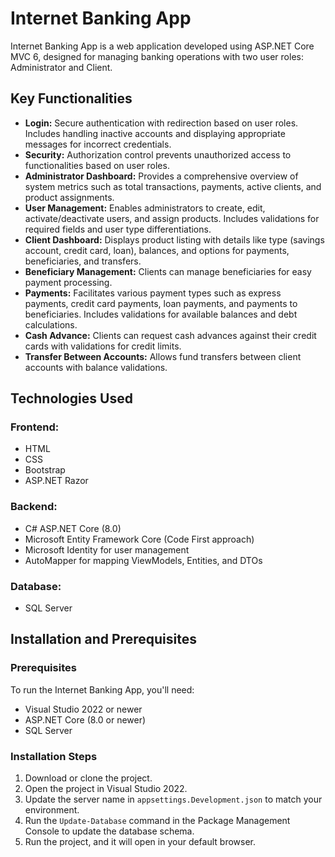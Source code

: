 # Internet Banking App

Internet Banking App is a web application developed using ASP.NET Core MVC 6, designed for managing banking operations with two user roles: Administrator and Client.

## Key Functionalities

- **Login:** Secure authentication with redirection based on user roles. Includes handling inactive accounts and displaying appropriate messages for incorrect credentials.
- **Security:** Authorization control prevents unauthorized access to functionalities based on user roles.
- **Administrator Dashboard:** Provides a comprehensive overview of system metrics such as total transactions, payments, active clients, and product assignments.
- **User Management:** Enables administrators to create, edit, activate/deactivate users, and assign products. Includes validations for required fields and user type differentiations.
- **Client Dashboard:** Displays product listing with details like type (savings account, credit card, loan), balances, and options for payments, beneficiaries, and transfers.
- **Beneficiary Management:** Clients can manage beneficiaries for easy payment processing.
- **Payments:** Facilitates various payment types such as express payments, credit card payments, loan payments, and payments to beneficiaries. Includes validations for available balances and debt calculations.
- **Cash Advance:** Clients can request cash advances against their credit cards with validations for credit limits.
- **Transfer Between Accounts:** Allows fund transfers between client accounts with balance validations.

## Technologies Used

### Frontend:
- HTML
- CSS
- Bootstrap
- ASP.NET Razor

### Backend:
- C# ASP.NET Core (8.0)
- Microsoft Entity Framework Core (Code First approach)
- Microsoft Identity for user management
- AutoMapper for mapping ViewModels, Entities, and DTOs

### Database:
- SQL Server

## Installation and Prerequisites

### Prerequisites

To run the Internet Banking App, you'll need:

- Visual Studio 2022 or newer
- ASP.NET Core (8.0 or newer)
- SQL Server

### Installation Steps

1. Download or clone the project.
2. Open the project in Visual Studio 2022.
3. Update the server name in `appsettings.Development.json` to match your environment.
4. Run the `Update-Database` command in the Package Management Console to update the database schema.
5. Run the project, and it will open in your default browser.
